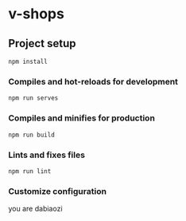 # v-shops

## Project setup
```
npm install
```

### Compiles and hot-reloads for development
```
npm run serves
```

### Compiles and minifies for production
```
npm run build
```

### Lints and fixes files
```
npm run lint
```

### Customize configuration
you are dabiaozi
